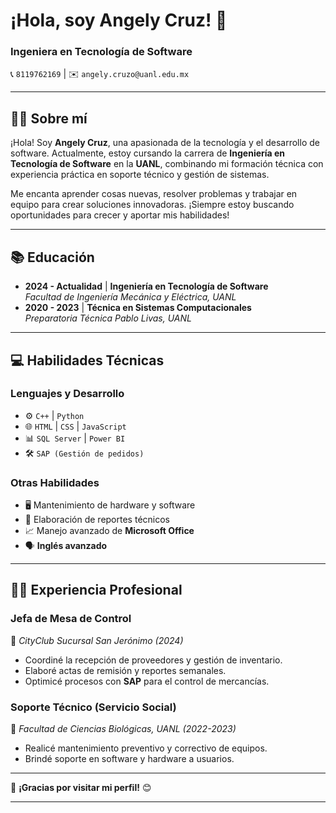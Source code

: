# **¡Hola, soy Angely Cruz! 👋**  

### **Ingeniera en Tecnología de Software**  
📞 `8119762169` | ✉️ `angely.cruzo@uanl.edu.mx`  

---

## **👩‍💻 Sobre mí**  
¡Hola! Soy **Angely Cruz**, una apasionada de la tecnología y el desarrollo de software. Actualmente, estoy cursando la carrera de **Ingeniería en Tecnología de Software** en la **UANL**, combinando mi formación técnica con experiencia práctica en soporte técnico y gestión de sistemas.  

Me encanta aprender cosas nuevas, resolver problemas y trabajar en equipo para crear soluciones innovadoras. ¡Siempre estoy buscando oportunidades para crecer y aportar mis habilidades!  

---

## **📚 Educación**  
- **2024 - Actualidad** | **Ingeniería en Tecnología de Software**  
  *Facultad de Ingeniería Mecánica y Eléctrica, UANL*  
- **2020 - 2023** | **Técnica en Sistemas Computacionales**  
  *Preparatoria Técnica Pablo Livas, UANL*  

---

## **💻 Habilidades Técnicas**  
### **Lenguajes y Desarrollo**  
- ⚙️ `C++` | `Python`  
- 🌐 `HTML` | `CSS` | `JavaScript`  
- 📊 `SQL Server` | `Power BI`  
- 🛠️ `SAP (Gestión de pedidos)`  

### **Otras Habilidades**  
- 🖥️ Mantenimiento de hardware y software  
- 📝 Elaboración de reportes técnicos  
- 📈 Manejo avanzado de **Microsoft Office**  
- 🗣️ **Inglés avanzado**  

---

## **👩‍🔧 Experiencia Profesional**  
### **Jefa de Mesa de Control**  
📍 *CityClub Sucursal San Jerónimo (2024)*  
- Coordiné la recepción de proveedores y gestión de inventario.  
- Elaboré actas de remisión y reportes semanales.  
- Optimicé procesos con **SAP** para el control de mercancías.  

### **Soporte Técnico (Servicio Social)**  
📍 *Facultad de Ciencias Biológicas, UANL (2022-2023)*  
- Realicé mantenimiento preventivo y correctivo de equipos.  
- Brindé soporte en software y hardware a usuarios.

---  

🔹 **¡Gracias por visitar mi perfil!** 😊  

---  
